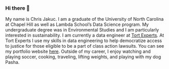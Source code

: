 ### Hi there 👋

<!--
**cjakuc/cjakuc** is a ✨ _special_ ✨ repository because its `README.md` (this file) appears on your GitHub profile.
-->

My name is Chris Jakuc. I am a graduate of the University of North Carolina at Chapel Hill as well as Lambda School’s Data Science program. My undergraduate degree was in Environmental Studies and I am particularly interested in sustainability. I am currently a data engineer at [Tort Experts](https://www.linkedin.com/company/tortexperts/). At Tort Experts I use my skills in data engineering to help democratize access to justice for those eligible to be a part of class action lawsuits. You can see my portfolio website [here](https://cjakuc.github.io/). Outside of my career, I enjoy watching and playing soccer, cooking, traveling, lifting weights, and playing with my dog Pasha.
